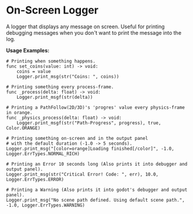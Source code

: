 # On-Screen Logger
A logger that displays any message on screen. Useful for printing debugging messages when you don't want to print the message into the log.

**Usage Examples:**

    # Printing when something happens.
    func set_coins(value: int) -> void:
	    coins = value
	    Logger.print_msg(str("Coins: ", coins))
    
    # Printing something every process-frame.
    func _process(delta: float) -> void:
	    Logger.print_msgf(str(delta))
    
    # Printing a PathFollow(2D/3D)'s 'progres' value every physics-frame in orange.
    func _physics_process(delta: float) -> void:
	    Logger.print_msgf(str("Path-Progress", progress), true, Color.ORANGE)
	
	# Printing something on-screen and in the output panel
	# with the default duration (-1.0 -> 5 seconds).
	Logger.print_msg("[color=orange]Loading finished[/color]", -1.0, Logger.ErrTypes.NORMAL_RICH)
	
	# Printing an Error 10 seconds long (Also prints it into debugger and output panel).
	Logger.print_msg(str("Critical Error! Code: ", err), 10.0, Logger.ErrTypes.ERROR)
	
	# Printing a Warning (Also prints it into godot's debugger and output panel).
	Logger.print_msg("No scene path defined. Using default scene path.", -1.0, Logger.ErrTypes.WARNING)
